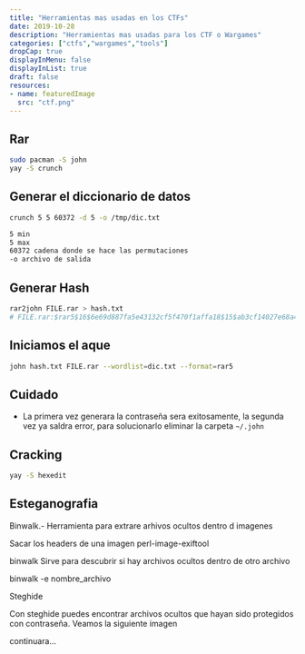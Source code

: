 ```yaml
---
title: "Herramientas mas usadas en los CTFs"
date: 2019-10-28
description: "Herramientas mas usadas para los CTF o Wargames"
categories: ["ctfs","wargames","tools"]
dropCap: true
displayInMenu: false
displayInList: true
draft: false
resources:
- name: featuredImage
  src: "ctf.png"
---
```


## Rar
```bash
sudo pacman -S john
yay -S crunch
```
## Generar el diccionario de datos
```bash
crunch 5 5 60372 -d 5 -o /tmp/dic.txt
```  

```bash
5 min
5 max
60372 cadena donde se hace las permutaciones
-o archivo de salida
```
 
## Generar Hash
```bash
rar2john FILE.rar > hash.txt
# FILE.rar:$rar5$16$6e69d887fa5e43132cf5f470f1affa18$15$ab3cf14027e68a43fc4891514f068bca$8$a23564e68ac1d630
```
## Iniciamos el aque 
```bash
john hash.txt FILE.rar --wordlist=dic.txt --format=rar5
```

## Cuidado

* La primera vez generara la contraseña sera exitosamente, la segunda vez ya saldra error, para solucionarlo eliminar la carpeta `~/.john`


## Cracking
```bash
yay -S hexedit
```



## Esteganografia

Binwalk.- Herramienta para extrare arhivos ocultos dentro d imagenes

Sacar los headers de una imagen
perl-image-exiftool 


binwalk Sirve para descubrir si hay archivos ocultos dentro de otro archivo

binwalk -e nombre_archivo


Steghide

Con steghide puedes encontrar archivos ocultos que hayan sido protegidos con contraseña. Veamos la siguiente imagen

continuara...